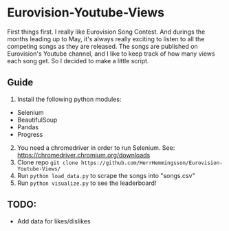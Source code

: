 # Eurovision-Youtube-Views
First things first. I really like Eurovision Song Contest. And durings the months leading up to May, it's always really exciting to listen to all the competing songs as they are released. The songs are published on Eurovision's Youtube channel, and I like to keep track of how many views each song get. So I decided to make a little script.

## Guide
1. Install the following python modules:
- Selenium
- BeautifulSoup
- Pandas
- Progress
2. You need a chromedriver in order to run Selenium. See: https://chromedriver.chromium.org/downloads
3. Clone repo `git clone https://github.com/HerrHemmingsson/Eurovision-Youtube-Views/`
4. Run `python load_data.py` to scrape the songs into "songs.csv"
5. Run `python visualize.py` to see the leaderboard!

## TODO:
- Add data for likes/dislikes
